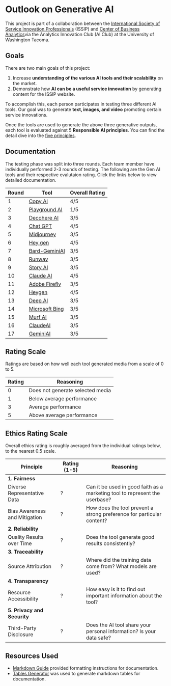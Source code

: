 # Outlook on Generative AI

This project is part of a collaboration between the [International Society of Service Innovation Professionals](https://www.issip.org) (ISSIP) and [Center of Business Analytics](https://www.tacoma.uw.edu/business/cba)via the Analytics Innovation Club (AI Club) at the University of Washington Tacoma.

## Goals
There are two main goals of this project:
1. Increase **understanding of the various AI tools and their scalability** on the market.
2. Demonstrate how **AI can be a useful service innovation** by generating content for the ISSIP website.

To accomplish this, each person participates in testing three different AI tools. Our goal was to generate **text, images, and video** promoting certain service innovations. 

Once the tools are used to generate the above three generative outputs, each tool is evaluated against 5 **Responsible AI principles**. You can find the detail dive into the [five principles](https://github.com/MSBA-AICLUB/ISSIP/blob/main/EVALUATION_PRINCIPLES.md).

## Documentation
The testing phase was split into three rounds. Each team member have individually performed 2-3 rounds of testing. The following are the Gen AI tools and their respective evalutaion rating. Click the links below to view detailed documentation. 

| Round | Tool                                                                             | Overall Rating |
|-------|----------------------------------------------------------------------------------|----------------|
| 1     |  [Copy AI](https://github.com/Aaron-Thai/GenAI/blob/main/CopyAI.md)              | 4/5            |
| 2     |  [Playground AI](https://github.com/Aaron-Thai/GenAI/blob/main/PlaygroundAI.md)  | 1/5            |
| 3     |  [Decohere AI](https://github.com/Aaron-Thai/GenAI/blob/main/DecohereAI.md)      | 3/5            |
| 4     |  [Chat GPT](https://github.com/MSBA-AICLUB/ISSIP/blob/main/Revathi%20Chintapalli.md)      | 4/5            |
| 5     |  [Midjourney](https://github.com/MSBA-AICLUB/ISSIP/blob/main/Revathi%20Chintapalli.md)      | 3/5            |
| 6     |  [Hey gen](https://github.com/MSBA-AICLUB/ISSIP/blob/main/Revathi%20Chintapalli.md)      | 4/5            |
| 7     |  [Bard-GeminiAI](https://github.com/Aaron-Thai/GenAI/blob/main/DecohereAI.md)      | 3/5            |
| 8     |  [Runway](https://github.com/Aaron-Thai/GenAI/blob/main/DecohereAI.md)      | 3/5            |
| 9     |  [Story AI](https://github.com/Aaron-Thai/GenAI/blob/main/DecohereAI.md)      | 3/5            |
| 10     |  [Claude AI](https://github.com/MSBA-AICLUB/ISSIP/blob/main/KunsulyuJayabave.md)      | 4/5            |
| 11     |  [Adobe Firefly](https://github.com/MSBA-AICLUB/ISSIP/blob/main/KunsulyuJayabave.md)      | 3/5            |
| 12    |  [Heygen](https://github.com/MSBA-AICLUB/ISSIP/blob/main/KunsulyuJayabave.md)      | 4/5            |
| 13     |  [Deep AI](https://github.com/Aaron-Thai/GenAI/blob/main/DecohereAI.md)      | 3/5            |
| 14    |  [Microsoft Bing](https://github.com/Aaron-Thai/GenAI/blob/main/DecohereAI.md)      | 3/5            |
| 15     |  [Murf AI](https://github.com/MSBA-AICLUB/ISSIP/blob/main/Murf.AI.pdf)      | 3/5            |
| 16     |  [ClaudeAI](https://github.com/MSBA-AICLUB/ISSIP/blob/main/ClaudeAI_Lourdes.pdf)      | 3/5            |
| 17     |  [GeminiAI](https://github.com/MSBA-AICLUB/ISSIP/blob/main/ClaudeAI_Lourdes.pdf)      | 3/5            |



## Rating Scale
Ratings are based on how well each tool generated media from a scale of 0 to 5. 

| Rating | Reasoning                        |
|--------|----------------------------------|
| 0      | Does not generate selected media |
| 1      | Below average performance        |
| 3      | Average performance              |
| 5      | Above average performance        |

## Ethics Rating Scale
Overall ethics rating is roughly averaged from the individual ratings below, to the nearest 0.5 scale.

| Principle                     | Rating (1-5) | Reasoning                                                                   |
|-------------------------------|--------------|-----------------------------------------------------------------------------|
| **1. Fairness**               |              |                                                                             |
| Diverse Representative Data   | ?            | Can it be used in good faith as a marketing tool to represent the userbase? |
| Bias Awareness and Mitigation | ?            | How does the tool prevent a strong preference for particular content?       |
| **2. Reliability**            |              |                                                                             |
| Quality Results over Time     | ?            | Does the tool generate good results consistently?                           |
| **3. Traceability**           |              |                                                                             |
| Source Attribution            | ?            | Where did the training data come from? What models are used?                |
| **4. Transparency**           |              |                                                                             |
| Resource Accessibility        | ?            | How easy is it to find out important information about the tool?            |
| **5. Privacy and Security**   |              |                                                                             |
| Third-Party Disclosure        | ?            | Does the AI tool share your personal information? Is your data safe?        |

## Resources Used
* [Markdown Guide](https://www.markdownguide.org/basic-syntax/) provided formatting instructions for documentation.
* [Tables Generator](https://www.tablesgenerator.com/markdown_tables) was used to generate markdown tables for documentation.
